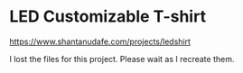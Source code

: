 # LED Customizable T-shirt

https://www.shantanudafe.com/projects/ledshirt

I lost the files for this project. Please wait as I recreate them.
